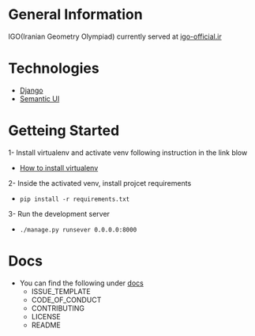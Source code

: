 # General Information
  IGO(Iranian Geometry Olympiad)
  currently served at [igo-official.ir](https://igo-official.ir)

# Technologies
  * [Django](https://github.com/django/django)
  * [Semantic UI](https://github.com/Semantic-Org/Semantic-UI)

# Getteing Started
1- Install virtualenv and activate venv following instruction in the link blow
  * [How to install virtualenv](https://gist.github.com/Geoyi/d9fab4f609e9f75941946be45000632b)

2- Inside the activated venv, install projcet requirements
  * `pip install -r requirements.txt`

3- Run the development server
  * `./manage.py runsever 0.0.0.0:8000`

# Docs
  * You can find the following under [docs](https://github.com/mrtaalebi/sitigo/tree/master/docs)
    * ISSUE_TEMPLATE
    * CODE_OF_CONDUCT
    * CONTRIBUTING
    * LICENSE
    * README
